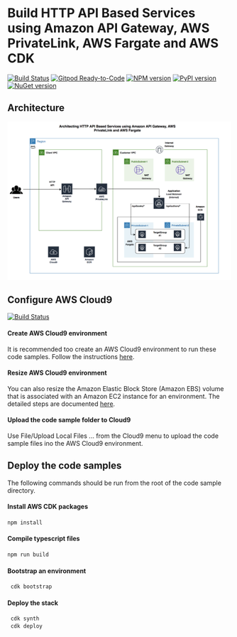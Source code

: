 # Build HTTP API Based Services using Amazon API Gateway, AWS PrivateLink, AWS Fargate and AWS CDK
[![Build Status](https://travis-ci.org/joemccann/dillinger.svg?branch=master)](https://travis-ci.org/joemccann/dillinger)
[![Gitpod Ready-to-Code](https://img.shields.io/badge/Gitpod-ready--to--code-blue?logo=gitpod)](https://gitpod.io/#https://github.com/aws/aws-cdk)
[![NPM version](https://badge.fury.io/js/aws-cdk.svg)](https://badge.fury.io/js/aws-cdk)
[![PyPI version](https://badge.fury.io/py/aws-cdk.core.svg)](https://badge.fury.io/py/aws-cdk.core)
[![NuGet version](https://badge.fury.io/nu/Amazon.CDK.svg)](https://badge.fury.io/nu/Amazon.CDK)

## Architecture
<img width="1042" alt="architecture-screenshot" src="images/Architecture.png">

## Configure AWS Cloud9
[![Build Status](https://travis-ci.org/joemccann/dillinger.svg?branch=master)](https://travis-ci.org/joemccann/dillinger)
####   Create AWS Cloud9 environment
   It is recommended too create an AWS Cloud9 environment to run these code samples. Follow the instructions [here](https://docs.aws.amazon.com/cloud9/latest/user-guide/create-environment-main.html).

####   Resize AWS Cloud9 environment

   You can also resize the Amazon Elastic Block Store (Amazon EBS) volume that is associated with an Amazon EC2 instance for an environment. The detailed steps are documented [here](https://docs.aws.amazon.com/cloud9/latest/user-guide/move-environment.html#move-environment-resize).

####   Upload the code sample folder to Cloud9

   Use File/Upload Local Files ... from the Cloud9 menu to upload the code sample files ino the AWS Cloud9 environment.

## Deploy the code samples
   The following commands should be run from the root of the code sample directory.

####   Install AWS CDK packages

   ```bash
   npm install
   ```

####   Compile typescript files

  ```bash
  npm run build
  ```
  
#### Bootstrap an environment
```bash
 cdk bootstrap
```

#### Deploy the stack
```bash
 cdk synth
 cdk deploy
```

